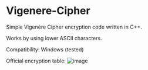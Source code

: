 # Vigenere-Cipher

Simple Vigenère Cipher encryption code written in C++.

Works by using lower ASCII characters.

Compatibility: Windows (tested)

Official encryption table:
![image](https://user-images.githubusercontent.com/84773603/119475495-7c459b00-bd4d-11eb-9f02-7177df503b42.png)

